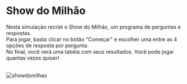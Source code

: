 # Show do Milhão

Nesta simulação recriei o Show do Milhão, um programa de perguntas e respostas.<br>
Para jogar, basta clicar no botão "Começar" e escolher uma entre as 4 opções de resposta por pergunta.<br>
No final, você verá uma tabela com seus resultados. Você pode jogar quantas vezes quiser!<br><br>

![showdomilhao](https://user-images.githubusercontent.com/66186549/86540665-603ece00-bedd-11ea-9606-9909f84696d5.gif)
